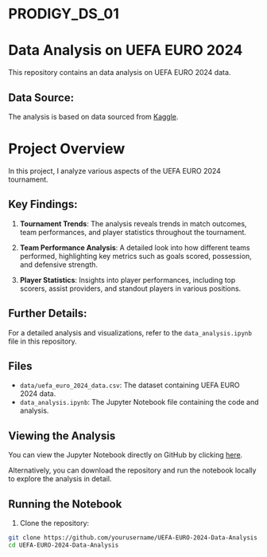 # PRODIGY_DS_01
# Data Analysis on UEFA EURO 2024

This repository contains an data analysis on UEFA EURO 2024 data.

## Data Source:

The analysis is based on data sourced from [Kaggle](https://www.kaggle.com/datasets/damirdizdarevic/uefa-euro-2024-players).

# Project Overview

In this project, I analyze various aspects of the UEFA EURO 2024 tournament.

## Key Findings:

1. **Tournament Trends**: The analysis reveals trends in match outcomes, team performances, and player statistics throughout the tournament.

2. **Team Performance Analysis**: A detailed look into how different teams performed, highlighting key metrics such as goals scored, possession, and defensive strength.

3. **Player Statistics**: Insights into player performances, including top scorers, assist providers, and standout players in various positions.

## Further Details:

For a detailed analysis and visualizations, refer to the `data_analysis.ipynb` file in this repository.

## Files

- `data/uefa_euro_2024_data.csv`: The dataset containing UEFA EURO 2024 data.
- `data_analysis.ipynb`: The Jupyter Notebook file containing the code and analysis.

## Viewing the Analysis

You can view the Jupyter Notebook directly on GitHub by clicking [here](https://github.com/TuhinPatra633/PRODIGY_DS_01/blob/main/data_analysis.ipynb).

Alternatively, you can download the repository and run the notebook locally to explore the analysis in detail.

## Running the Notebook

1. Clone the repository:

```bash
git clone https://github.com/yourusername/UEFA-EURO-2024-Data-Analysis.git
cd UEFA-EURO-2024-Data-Analysis
